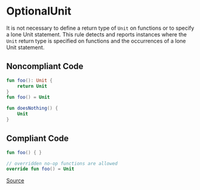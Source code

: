 # OptionalUnit

It is not necessary to define a return type of `Unit` on functions or to specify a lone Unit statement.
This rule detects and reports instances where the `Unit` return type is specified on functions and the occurrences
of a lone Unit statement.

## Noncompliant Code

```kotlin
fun foo(): Unit {
    return Unit
}
fun foo() = Unit

fun doesNothing() {
    Unit
}
```
## Compliant Code

```kotlin
fun foo() { }

// overridden no-op functions are allowed
override fun foo() = Unit
```

[Source](https://arturbosch.github.io/detekt/style.html#optionalunit)

